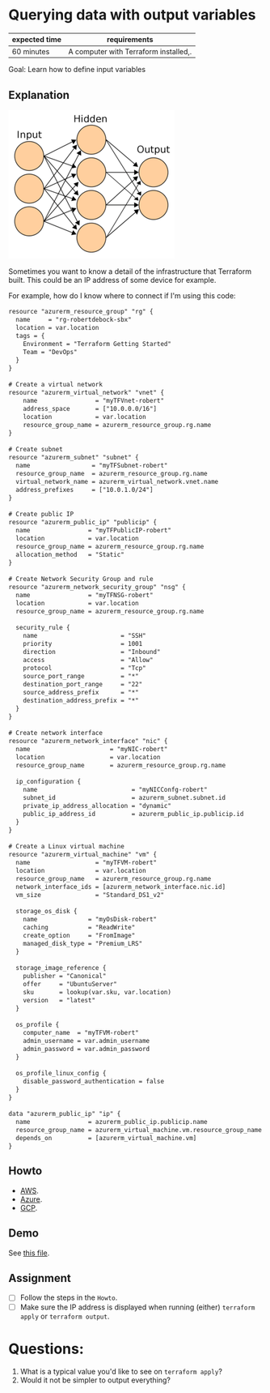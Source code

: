 # Querying data with output variables

|expected time|requirements                                    |
|-------------|------------------------------------------------|
|60 minutes   |A computer with Terraform installed,.           |

Goal: Learn how to define input variables

## Explanation

![input output](images/input-output.png "Input Output")

Sometimes you want to know a detail of the infrastructure that Terraform built. This could be an IP address of some device for example.

For example, how do I know where to connect if I'm using this code:

```hcl
resource "azurerm_resource_group" "rg" {
  name     = "rg-robertdebock-sbx"
  location = var.location
  tags = {
    Environment = "Terraform Getting Started"
    Team = "DevOps"
  }
}

# Create a virtual network
resource "azurerm_virtual_network" "vnet" {
    name                = "myTFVnet-robert"
    address_space       = ["10.0.0.0/16"]
    location            = var.location
    resource_group_name = azurerm_resource_group.rg.name
}

# Create subnet
resource "azurerm_subnet" "subnet" {
  name                 = "myTFSubnet-robert"
  resource_group_name  = azurerm_resource_group.rg.name
  virtual_network_name = azurerm_virtual_network.vnet.name
  address_prefixes     = ["10.0.1.0/24"]
}

# Create public IP
resource "azurerm_public_ip" "publicip" {
  name                = "myTFPublicIP-robert"
  location            = var.location
  resource_group_name = azurerm_resource_group.rg.name
  allocation_method   = "Static"
}

# Create Network Security Group and rule
resource "azurerm_network_security_group" "nsg" {
  name                = "myTFNSG-robert"
  location            = var.location
  resource_group_name = azurerm_resource_group.rg.name

  security_rule {
    name                       = "SSH"
    priority                   = 1001
    direction                  = "Inbound"
    access                     = "Allow"
    protocol                   = "Tcp"
    source_port_range          = "*"
    destination_port_range     = "22"
    source_address_prefix      = "*"
    destination_address_prefix = "*"
  }
}

# Create network interface
resource "azurerm_network_interface" "nic" {
  name                      = "myNIC-robert"
  location                  = var.location
  resource_group_name       = azurerm_resource_group.rg.name

  ip_configuration {
    name                          = "myNICConfg-robert"
    subnet_id                     = azurerm_subnet.subnet.id
    private_ip_address_allocation = "dynamic"
    public_ip_address_id          = azurerm_public_ip.publicip.id
  }
}

# Create a Linux virtual machine
resource "azurerm_virtual_machine" "vm" {
  name                  = "myTFVM-robert"
  location              = var.location
  resource_group_name   = azurerm_resource_group.rg.name
  network_interface_ids = [azurerm_network_interface.nic.id]
  vm_size               = "Standard_DS1_v2"

  storage_os_disk {
    name              = "myOsDisk-robert"
    caching           = "ReadWrite"
    create_option     = "FromImage"
    managed_disk_type = "Premium_LRS"
  }

  storage_image_reference {
    publisher = "Canonical"
    offer     = "UbuntuServer"
    sku       = lookup(var.sku, var.location)
    version   = "latest"
  }

  os_profile {
    computer_name  = "myTFVM-robert"
    admin_username = var.admin_username
    admin_password = var.admin_password
  }

  os_profile_linux_config {
    disable_password_authentication = false
  }
}

data "azurerm_public_ip" "ip" {
  name                = azurerm_public_ip.publicip.name
  resource_group_name = azurerm_virtual_machine.vm.resource_group_name
  depends_on          = [azurerm_virtual_machine.vm]
}
```

## Howto

- [AWS](https://learn.hashicorp.com/tutorials/terraform/aws-outputs?in=terraform/aws-get-started).
- [Azure](https://learn.hashicorp.com/tutorials/terraform/azure-outputs?in=terraform/azure-get-started).
- [GCP](https://learn.hashicorp.com/tutorials/terraform/google-cloud-platform-outputs?in=terraform/gcp-get-started).

## Demo

See [this file](https://github.com/robertdebock/learn-terraform-azure/blob/master/outputs.tf).

## Assignment

- [ ] Follow the steps in the `Howto`.
- [ ] Make sure the IP address is displayed when running (either) `terraform apply` or `terraform output`.

# Questions:

1. What is a typical value you'd like to see on `terraform apply`?
2. Would it not be simpler to output everything?
